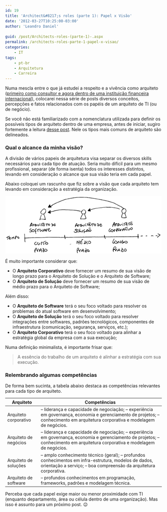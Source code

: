 ```yaml
---
id: 19
title: 'Architect&#8217;s roles (parte 1): Papel x Visão'
date: '2012-03-27T10:25:00-03:00'
author: 'Leandro Daniel'

guid: /post/Architects-roles-(parte-1)-.aspx
permalink: /architects-roles-parte-1-papel-x-visao/
categories:
    - IT
tags:
    - pt-br
    - Arquitetura
    - Carreira
---
```


Numa mescla entre o que já estudei a respeito e a vivência como arquiteto ([primeiro como consultor e agora dentro de uma instituição financeira internacional](http://leandrodaniel.com/page/sobre)), colocarei nessa série de posts diversos conceitos, percepções e fatos relacionados com os papéis de um arquiteto de TI (ou de negócio).

Se você não está familiarizado com a nomenclatura utilizada para definir os possíveis tipos de arquiteto dentro de uma empresa, antes de iniciar, sugiro fortemente a leitura [desse post](http://leandrodaniel.com/index.php/Refletindo-sobre-funcoes-e-niveis-de-arquitetura-em-uma-empresa). Nele os tipos mais comuns de arquiteto são delineados.

### Qual o alcance da minha visão?

A divisão de vários papeis de arquitetura visa separar os diversos skills necessários para cada tipo de atuação. Seria muito difícil para um mesmo profissional, separar (de forma isenta) todos os interesses distintos, levando em consideração o alcance que sua visão teria em cada papel.

Abaixo coloquei um rascunho que fiz sobre a visão que cada arquiteto tem levando em consideração a estratégia da organização.

![](/assets/pics/tipoarq_tempo.png)

É muito importante considerar que:

- O **Arquiteto Corporativo** deve fornecer um resumo de sua visão de longo prazo para o Arquiteto de Solução e o Arquiteto de Software;
- O **Arquiteto de Solução** deve fornecer um resumo de sua visão de médio prazo para o Arquiteto de Software;

Além disso:

- O **Arquiteto de Software** terá o seu foco voltado para resolver os problemas do atual software em desenvolvimento;
- O **Arquiteto de Solução** terá o seu foco voltado para resolver integrações entre softwares, padrões tecnológicos, componentes de infraestrutura (comunicação, segurança, serviços, etc.);
- O **Arquiteto Corporativo** terá o seu foco voltado para alinhar a estratégia global da empresa com a sua execução;

Numa definição minimalista, é importante frisar que:

> A essência do trabalho de um arquiteto é alinhar a estratégia com sua execução.

### Relembrando algumas competências

De forma bem sucinta, a tabela abaixo destaca as competências relevantes para cada tipo de arquiteto.

| **Arquiteto** | **Competências** |
|---|---|
| Arquiteto corporativo | – liderança e capacidade de negociação;   – experiência em governança, economia e gerenciamento de projetos;   – conhecimento em arquitetura corporativa e modelagem de negócios. |
| Arquiteto de negócios | – liderança e capacidade de negociação;   – experiência em governança, economia e gerenciamento de projetos;   – conhecimento em arquitetura corporativa e modelagem de negócios. |
| Arquiteto de soluções | – amplo conhecimento técnico (geral);   – profundos conhecimentos em infra-estrutura, modelos de dados, orientação a serviço;   – boa compreensão da arquitetura corporativa. |
| Arquiteto de software | – profundos conhecimentos em programação, frameworks, padrões e modelagem técnica. |

Perceba que cada papel exige maior ou menor proximidade com TI (enquanto departamento, área ou célula dentro de uma organização). Mas isso é assunto para um próximo post. 😉
